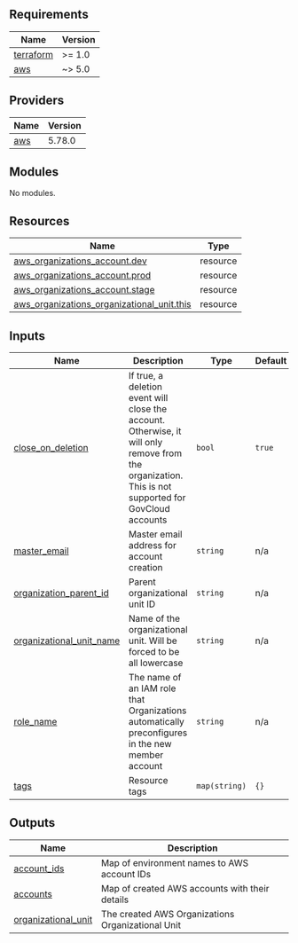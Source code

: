 <!-- BEGIN_TF_DOCS -->
## Requirements

| Name | Version |
|------|---------|
| <a name="requirement_terraform"></a> [terraform](#requirement\_terraform) | >= 1.0 |
| <a name="requirement_aws"></a> [aws](#requirement\_aws) | ~> 5.0 |

## Providers

| Name | Version |
|------|---------|
| <a name="provider_aws"></a> [aws](#provider\_aws) | 5.78.0 |

## Modules

No modules.

## Resources

| Name | Type |
|------|------|
| [aws_organizations_account.dev](https://registry.terraform.io/providers/hashicorp/aws/latest/docs/resources/organizations_account) | resource |
| [aws_organizations_account.prod](https://registry.terraform.io/providers/hashicorp/aws/latest/docs/resources/organizations_account) | resource |
| [aws_organizations_account.stage](https://registry.terraform.io/providers/hashicorp/aws/latest/docs/resources/organizations_account) | resource |
| [aws_organizations_organizational_unit.this](https://registry.terraform.io/providers/hashicorp/aws/latest/docs/resources/organizations_organizational_unit) | resource |

## Inputs

| Name | Description | Type | Default | Required |
|------|-------------|------|---------|:--------:|
| <a name="input_close_on_deletion"></a> [close\_on\_deletion](#input\_close\_on\_deletion) | If true, a deletion event will close the account. Otherwise, it will only remove from the organization. This is not supported for GovCloud accounts | `bool` | `true` | no |
| <a name="input_master_email"></a> [master\_email](#input\_master\_email) | Master email address for account creation | `string` | n/a | yes |
| <a name="input_organization_parent_id"></a> [organization\_parent\_id](#input\_organization\_parent\_id) | Parent organizational unit ID | `string` | n/a | yes |
| <a name="input_organizational_unit_name"></a> [organizational\_unit\_name](#input\_organizational\_unit\_name) | Name of the organizational unit. Will be forced to be all lowercase | `string` | n/a | yes |
| <a name="input_role_name"></a> [role\_name](#input\_role\_name) | The name of an IAM role that Organizations automatically preconfigures in the new member account | `string` | n/a | yes |
| <a name="input_tags"></a> [tags](#input\_tags) | Resource tags | `map(string)` | `{}` | no |

## Outputs

| Name | Description |
|------|-------------|
| <a name="output_account_ids"></a> [account\_ids](#output\_account\_ids) | Map of environment names to AWS account IDs |
| <a name="output_accounts"></a> [accounts](#output\_accounts) | Map of created AWS accounts with their details |
| <a name="output_organizational_unit"></a> [organizational\_unit](#output\_organizational\_unit) | The created AWS Organizations Organizational Unit |
<!-- END_TF_DOCS -->